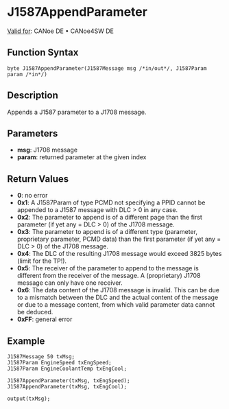 # J1587AppendParameter

[Valid for](../../../Shared/FeatureAvailability.md): CANoe DE • CANoe4SW DE

## Function Syntax

```plaintext
byte J1587AppendParameter(J1587Message msg /*in/out*/, J1587Param param /*in*/)
```

## Description

Appends a J1587 parameter to a J1708 message.

## Parameters

- **msg**: J1708 message
- **param**: returned parameter at the given index

## Return Values

- **0**: no error
- **0x1**: A J1587Param of type PCMD not specifying a PPID cannot be appended to a J1587 message with DLC > 0 in any case.
- **0x2**: The parameter to append is of a different page than the first parameter (if yet any = DLC > 0) of the J1708 message.
- **0x3**: The parameter to append is of a different type (parameter, proprietary parameter, PCMD data) than the first parameter (if yet any = DLC > 0) of the J1708 message.
- **0x4**: The DLC of the resulting J1708 message would exceed 3825 bytes (limit for the TP!).
- **0x5**: The receiver of the parameter to append to the message is different from the receiver of the message. A (proprietary) J1708 message can only have one receiver.
- **0x6**: The data content of the J1708 message is invalid. This can be due to a mismatch between the DLC and the actual content of the message or due to a message content, from which valid parameter data cannot be deduced.
- **0xFF**: general error

## Example

```plaintext
J1587Message 50 txMsg;
J1587Param EngineSpeed txEngSpeed;
J1587Param EngineCoolantTemp txEngCool;

J1587AppendParameter(txMsg, txEngSpeed);
J1587AppendParameter(txMsg, txEngCool);

output(txMsg);
```
